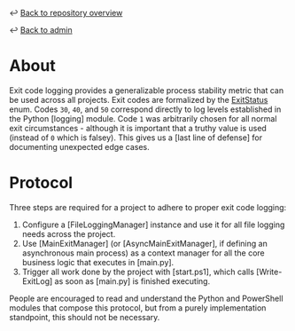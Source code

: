 ↩️ [Back to repository overview](../../README.md)

↩️ [Back to admin](../README.md)

# About

Exit code logging provides a generalizable process stability metric that can be used across all projects. Exit codes are formalized by the [ExitStatus](../../library/akdof_shared/src/akdof_shared/protocol/file_logging_manager.py#L19) enum. Codes  `30`, `40`, and `50` correspond directly to log levels established in the Python [logging] module. Code `1` was arbitrarily chosen for all normal exit circumstances - although it is important that a truthy value is used (instead of `0` which is falsey). This gives us a [last line of defense] for documenting unexpected edge cases.

# Protocol

Three steps are required for a project to adhere to proper exit code logging:
1. Configure a [FileLoggingManager] instance and use it for all file logging needs across the project.
2. Use [MainExitManager] (or [AsyncMainExitManager], if defining an asynchronous main process) as a context manager for all the core business logic that executes in [main.py].
3. Trigger all work done by the project with [start.ps1], which calls [Write-ExitLog] as soon as [main.py] is finished executing.

People are encouraged to read and understand the Python and PowerShell modules that compose this protocol, but from a purely implementation standpoint, this should not be necessary.